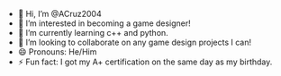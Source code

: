 - 👋 Hi, I’m @ACruz2004
- 👀 I’m interested in becoming a game designer!
- 🌱 I’m currently learning c++ and python.
- 💞️ I’m looking to collaborate on any game design projects I can!
- 😄 Pronouns: He/Him
- ⚡ Fun fact: I got my A+ certification on the same day as my birthday.

<!---
ACruz2004/ACruz2004 is a ✨ special ✨ repository because its `README.md` (this file) appears on your GitHub profile.
You can click the Preview link to take a look at your changes.
--->

